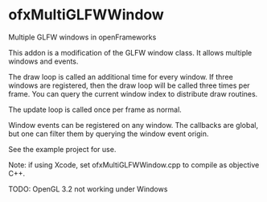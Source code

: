 ofxMultiGLFWWindow
==================

Multiple GLFW windows in openFrameworks

This addon is a modification of the GLFW window class. It allows multiple windows and events.

The draw loop is called an additional time for every window. If three windows are registered, then the draw loop will be called three times per frame. You can query the current window index to distribute draw routines. 

The update loop is called once per frame as normal.

Window events can be registered on any window. The callbacks are global, but one can filter them by querying the window event origin.

See the example project for use. 

Note: if using Xcode, set ofxMultiGLFWWindow.cpp to compile as objective C++.

TODO: OpenGL 3.2 not working under Windows 

